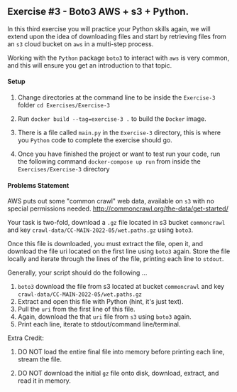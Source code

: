 ## Exercise #3 - Boto3 AWS + s3 + Python.

In this third exercise you will practice your Python skills again,
we will extend upon the idea of downloading files and start by 
retrieving files from an `s3` cloud bucket on `aws` in a multi-step process.

Working with the `Python` package `boto3` to interact with `aws` is very
common, and this will ensure you get an introduction to that topic.


#### Setup
1. Change directories at the command line 
   to be inside the `Exercise-3` folder `cd Exercises/Exercise-3`
   
2. Run `docker build --tag=exercise-3 .` to build the `Docker` image.

3. There is a file called `main.py` in the `Exercise-3` directory, this
is where you `Python` code to complete the exercise should go.
   
4. Once you have finished the project or want to test run your code,
   run the following command `docker-compose up run` from inside the `Exercises/Exercise-3` directory

#### Problems Statement
AWS puts out some "common crawl" web data, available on `s3` with no special
permissions needed. http://commoncrawl.org/the-data/get-started/

Your task is two-fold, download a `.gz` file located in s3 bucket `commoncrawl`
and key `crawl-data/CC-MAIN-2022-05/wet.paths.gz` using `boto3`.

Once this file is downloaded, you must extract the file, open it, and 
download the file uri located on the first line using `boto3` again. Store the 
file locally and iterate through the lines of the file, printing each line to `stdout`.

Generally, your script should do the following ...
1. `boto3` download the file from s3 located at bucket `commoncrawl` and key `crawl-data/CC-MAIN-2022-05/wet.paths.gz`
2. Extract and open this file with Python (hint, it's just text).
3. Pull the `uri` from the first line of this file.
4. Again, download the that `uri` file from `s3` using `boto3` again.
5. Print each line, iterate to stdout/command line/terminal.

Extra Credit: 

1. DO NOT load the entire final file into memory before printing each line,
stream the file.
   
2. DO NOT download the initial `gz` file onto disk, download, extract, and read it in memory.